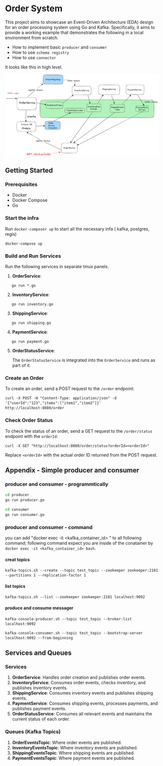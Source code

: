 # Order System

This project aims to showcase an Event-Driven Architecture (EDA) design for an order processing system using Go and Kafka. Specifically, it aims to provide a working example that demonstrates the following in a local environment from scratch.

- How to implement basic `producer` and `consumer`
- How to use `schema registry`
- How to use `connector`

It looks like this in high level.

![arch](image.png)


## Getting Started

### Prerequisites
- Docker
- Docker Compose
- Go

### Start the infra

Run `docker-composer up` to start all the necessary infa ( kafka, postgres, regis)

```
docker-compose up
```

### Build and Run Services

Run the following services in separate tmux panels.

1. **OrderService**:
```
   go run *.go
```

2. **InventoryService**:
```
   go run inventory.go
```

3. **ShippingService**:
```
   go run shipping.go
```

4. **PaymentService**:
```
   go run payment.go
```

5. **OrderStatusService**:

   The `OrderStatusService` is integrated into the `OrderService` and runs as part of it.

### Create an Order

To create an order, send a POST request to the `/order` endpoint:

```
curl -X POST -H "Content-Type: application/json" -d '{"userId":"123","items":["item1","item2"]}' http://localhost:8080/order
```

### Check Order Status

To check the status of an order, send a GET request to the `/order/status` endpoint with the `orderId`:

```
curl -X GET "http://localhost:8080/order/status?orderId=<orderId>"
```

Replace `<orderId>` with the actual order ID returned from the POST request.


## Appendix  - Simple producer and consumer

### producer and consumer - programmtically

```bash
cd producer
go run producer.go
```

```bash
cd consumer
go run consumer.go
```

### producer and consumer - command

you can add "docker exec -it <kafka_container_id> " to all following command; following command expect you are inside of the conatainer by `docker exec -it <kafka_container_id> bash`.

#### creat topics

```
kafka-topics.sh --create --topic test_topic --zookeeper zookeeper:2181 --partitions 1 --replication-factor 1
```

#### list topics

```
kafka-topics.sh --list --zookeeper zookeeper:2181 localhost:9092
```

#### produce and consume messager

```
kafka-console-producer.sh --topic test_topic --broker-list localhost:9092
```

```
kafka-console-consumer.sh --topic test_topic --bootstrap-server localhost:9092 --from-beginning
```

## Services and Queues

### Services
1. **OrderService**: Handles order creation and publishes order events.
2. **InventoryService**: Consumes order events, checks inventory, and publishes inventory events.
3. **ShippingService**: Consumes inventory events and publishes shipping events.
4. **PaymentService**: Consumes shipping events, processes payments, and publishes payment events.
5. **OrderStatusService**: Consumes all relevant events and maintains the current status of each order.

### Queues (Kafka Topics)
1. **OrderEventsTopic**: Where order events are published.
2. **InventoryEventsTopic**: Where inventory events are published.
3. **ShippingEventsTopic**: Where shipping events are published.
4. **PaymentEventsTopic**: Where payment events are published.
